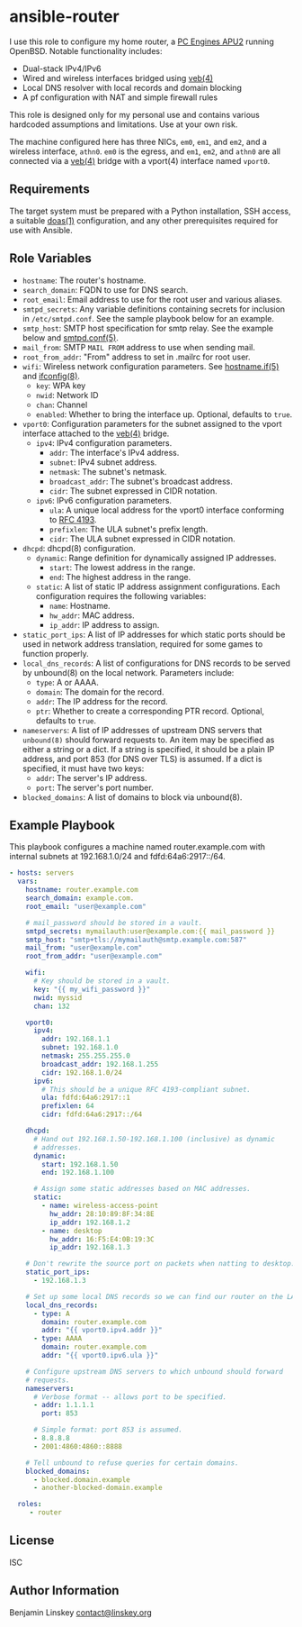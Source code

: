 ansible-router
==============

I use this role to configure my home router, a [PC Engines APU2][apu2] running
OpenBSD. Notable functionality includes:

- Dual-stack IPv4/IPv6
- Wired and wireless interfaces bridged using [veb(4)][]
- Local DNS resolver with local records and domain blocking
- A pf configuration with NAT and simple firewall rules

This role is designed only for my personal use and contains various hardcoded
assumptions and limitations. Use at your own risk.

The machine configured here has three NICs, `em0`, `em1`, and `em2`, and
a wireless interface, `athn0`. `em0` is the egress, and `em1`, `em2`, and
`athn0` are all connected via a [veb(4)][] bridge with a vport(4) interface
named `vport0`.

Requirements
------------

The target system must be prepared with a Python installation, SSH access,
a suitable [doas(1)][] configuration, and any other prerequisites required
for use with Ansible.

Role Variables
--------------

- `hostname`: The router's hostname.
- `search_domain`: FQDN to use for DNS search.
- `root_email`: Email address to use for the root user and various aliases.
- `smtpd_secrets`: Any variable definitions containing secrets for inclusion
  in `/etc/smtpd.conf`. See the sample playbook below for an example.
- `smtp_host`: SMTP host specification for smtp relay. See the example below
  and [smtpd.conf(5)][].
- `mail_from`: SMTP `MAIL FROM` address to use when sending mail.
- `root_from_addr`: "From" address to set in .mailrc for root user.
- `wifi`: Wireless network configuration parameters. See [hostname.if(5)][] and
  [ifconfig(8)][].
	- `key`: WPA key
	- `nwid`: Network ID
	- `chan`: Channel
	- `enabled`: Whether to bring the interface up. Optional, defaults to
	  `true`.
- `vport0`: Configuration parameters for the subnet assigned to the vport
  interface attached to the [veb(4)][] bridge.
  	- `ipv4`: IPv4 configuration parameters.
		- `addr`: The interface's IPv4 address.
		- `subnet`: IPv4 subnet address.
		- `netmask`: The subnet's netmask.
		- `broadcast_addr`: The subnet's broadcast address.
		- `cidr`: The subnet expressed in CIDR notation.
	- `ipv6`: IPv6 configuration parameters.
		- `ula`: A unique local address for the vport0 interface
		  conforming to [RFC 4193][].
		- `prefixlen`: The ULA subnet's prefix length.
		- `cidr`: The ULA subnet expressed in CIDR notation.
- `dhcpd`: dhcpd(8) configuration.
	- `dynamic`: Range definition for dynamically assigned IP addresses.
		- `start`: The lowest address in the range.
		- `end`: The highest address in the range.
	- `static`: A list of static IP address assignment configurations. Each
	  configuration requires the following variables:
		- `name`: Hostname.
		- `hw_addr`: MAC address.
		- `ip_addr`: IP address to assign.
- `static_port_ips`: A list of IP addresses for which static ports should be
  used in network address translation, required for some games to function
  properly.
- `local_dns_records`: A list of configurations for DNS records to be served by
  unbound(8) on the local network. Parameters include:
	- `type`: A or AAAA.
	- `domain`: The domain for the record.
	- `addr`: The IP address for the record.
	- `ptr`: Whether to create a corresponding PTR record.
	  Optional, defaults to `true`.
- `nameservers`: A list of IP addresses of upstream DNS servers that
  `unbound(8)` should forward requests to. An item may be specified as either
  a string or a dict. If a string is specified, it should be a plain IP
  address, and port 853 (for DNS over TLS) is assumed.  If a dict is specified,
  it must have two keys:
	- `addr`: The server's IP address.
	- `port`: The server's port number.
- `blocked_domains`: A list of domains to block via unbound(8).

Example Playbook
----------------

This playbook configures a machine named router.example.com with internal
subnets at 192.168.1.0/24 and fdfd:64a6:2917::/64.

```yaml
- hosts: servers
  vars:
    hostname: router.example.com
    search_domain: example.com.
    root_email: "user@example.com"

    # mail_password should be stored in a vault.
    smtpd_secrets: mymailauth:user@example.com:{{ mail_password }}
    smtp_host: "smtp+tls://mymailauth@smtp.example.com:587"
    mail_from: "user@example.com"
    root_from_addr: "user@example.com"

    wifi:
      # Key should be stored in a vault.
      key: "{{ my_wifi_password }}"
      nwid: myssid
      chan: 132

    vport0:
      ipv4:
        addr: 192.168.1.1
        subnet: 192.168.1.0
        netmask: 255.255.255.0
        broadcast_addr: 192.168.1.255
        cidr: 192.168.1.0/24
      ipv6:
        # This should be a unique RFC 4193-compliant subnet.
        ula: fdfd:64a6:2917::1
        prefixlen: 64
        cidr: fdfd:64a6:2917::/64

    dhcpd:
      # Hand out 192.168.1.50-192.168.1.100 (inclusive) as dynamic
      # addresses.
      dynamic:
        start: 192.168.1.50
        end: 192.168.1.100

      # Assign some static addresses based on MAC addresses.
      static:
        - name: wireless-access-point
          hw_addr: 28:10:89:8F:34:8E
          ip_addr: 192.168.1.2
        - name: desktop
          hw_addr: 16:F5:E4:0B:19:3C
          ip_addr: 192.168.1.3

    # Don't rewrite the source port on packets when natting to desktop.
    static_port_ips:
      - 192.168.1.3

    # Set up some local DNS records so we can find our router on the LAN.
    local_dns_records:
      - type: A
        domain: router.example.com
        addr: "{{ vport0.ipv4.addr }}"
      - type: AAAA
        domain: router.example.com
        addr: "{{ vport0.ipv6.ula }}"

    # Configure upstream DNS servers to which unbound should forward
    # requests.
    nameservers:
      # Verbose format -- allows port to be specified.
      - addr: 1.1.1.1
        port: 853

      # Simple format: port 853 is assumed.
      - 8.8.8.8
      - 2001:4860:4860::8888

    # Tell unbound to refuse queries for certain domains.
    blocked_domains:
      - blocked.domain.example
      - another-blocked-domain.example

  roles:
     - router
```

License
-------

ISC

Author Information
------------------

Benjamin Linskey
<contact@linskey.org>

[apu2]: https://www.pcengines.ch/apu2.htm
[veb(4)]: https://man.openbsd.org/veb.4
[doas(1)]: https://man.openbsd.org/man1/doas.1
[smtpd.conf(5)]: https://man.openbsd.org/smtpd.conf
[hostname.if(5)]: https://man.openbsd.org/hostname.if
[ifconfig(8)]: https://man.openbsd.org/ifconfig
[RFC 4193]: https://www.rfc-editor.org/rfc/rfc4193
[dhcpd(8)]: https://man.openbsd.org/dhcpd
[unbound(8)]: https://man.openbsd.org/unbound
